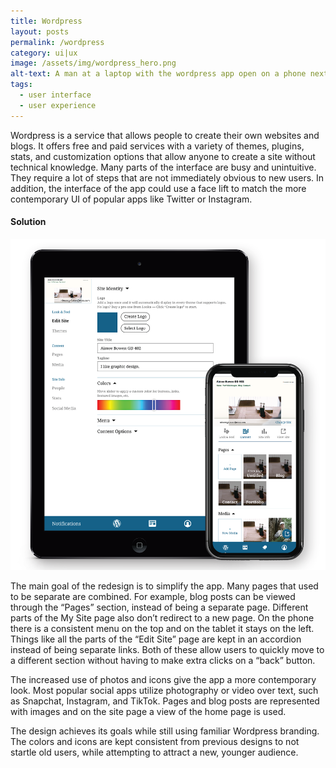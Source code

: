 ```yaml
---
title: Wordpress
layout: posts
permalink: /wordpress
category: ui|ux
image: /assets/img/wordpress_hero.png
alt-text: A man at a laptop with the wordpress app open on a phone next to him.
tags:
  - user interface
  - user experience
---
```

Wordpress is a service that allows people to create their own websites and blogs. It
offers free and paid services with a variety of themes, plugins, stats, and customization
options that allow anyone to create a site without technical knowledge. Many parts
of the interface are busy and unintuitive. They require a lot of steps that are not
immediately obvious to new users. In addition, the interface of the app could use a face
lift to match the more contemporary UI of popular apps like Twitter or Instagram.

#### Solution

![](/assets/img/wordpress_design.png)

The main goal of the redesign is to simplify the app. Many pages
that used to be separate are combined. For example, blog posts
can be viewed through the “Pages” section, instead of being
a separate page. Different parts of the My Site page also don’t
redirect to a new page. On the phone there is a consistent menu
on the top and on the tablet it stays on the left. Things like all
the parts of the “Edit Site” page are kept in an accordion instead
of being separate links. Both of these allow users to quickly
move to a different section without having to make extra clicks
on a “back” button.

The increased use of photos and icons give the app a more
contemporary look. Most popular social apps utilize photography
or video over text, such as Snapchat, Instagram, and TikTok.
Pages and blog posts are represented with images and on the
site page a view of the home page is used.

The design achieves its goals while still using familiar Wordpress
branding. The colors and icons are kept consistent from previous
designs to not startle old users, while attempting to attract a
new, younger audience.